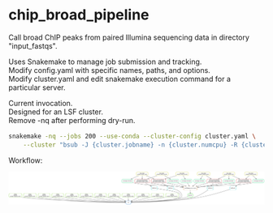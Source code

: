 # chip_broad_pipeline
Call broad ChIP peaks from paired Illumina sequencing data in directory "input_fastqs".

Uses Snakemake to manage job submission and tracking.  
Modify config.yaml with specific names, paths, and options.  
Modify cluster.yaml and edit snakemake execution command for a particular server.

Current invocation.  
Designed for an LSF cluster.  
Remove -nq after performing dry-run.
```bash
snakemake -nq --jobs 200 --use-conda --cluster-config cluster.yaml \
    --cluster "bsub -J {cluster.jobname} -n {cluster.numcpu} -R {cluster.span} -R {cluster.memory} -M {cluster.maxmem} -We {cluster.wall_est} -W {cluster.wall_max} -o {cluster.output} -e {cluster.error} < " all
```

Workflow:

![alt text](https://github.com/johnstonmj/chip_broad_pipeline/blob/master/chip_broad_dag.svg "Demo Workflow DAG")
